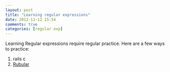 ```yaml
---
layout: post
title: "Learning regular expressions"
date: 2012-11-12 15:54
comments: true
categories: [regular exp]
---
```

Learning Regular expressions require regular practice. Here are a few ways to practice:

1. rails c
2. [Rubular](http://rubular.com/)

